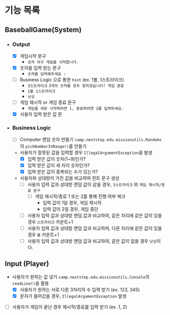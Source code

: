 # 기능 목록

## BaseballGame(System)
  - ### Output
    - [x] 게임시작 문구
      - `숫자 야구 게임을 시작합니다.`
    - [x] 숫자를 입력 받는 문구
      - `숫자를 입력해주세요 : `
    - [ ] Business Logic 으로 통한 `hint` (ex. 1볼, 1스트라이크)
      - `3스트라이크` `3개의 숫자를 모두 맞히셨습니다! 게임 종료`
      - `1볼 1스트라이크`
      - `낫싱`
    - [ ] 게임 재시작 or 게임 종료 문구
      - `게임을 새로 시작하려면 1, 종료하려면 2를 입력하세요.`
    - [x] 사용자 입력 받은 값 문
  - ### Business Logic
    - [ ] Computer 랜덤 숫자 만들기 `camp.nextstep.edu.missionutils.Randoms`의 `pickNumberInRange()`를 만들기
    - 사용자가 잘못된 값을 입력할 경우 `IllegalArgumentException`을 발생
      - [x] 입력 받은 값이 숫자(1~9)인가?
      - [x] 입력 받은 값이 세 자리 숫자인가?
      - [x] 입력 받은 값이 중복되는 수가 있는가?
    - 사용자와 상대방이 가진 값을 비교하여 힌트 문구 생성
      - [ ] 사용자 입력 값과 상대방 랜덤 값이 같을 경우, `3스트라이크` 와 `게임 재시작/종료 문구`
        - [ ] 게임 재시작/종료 1 또는 2를 통해 진행 여부 체크
          - 입력 값이 1일 경우, 게임 재시작
          - 입력 값이 2일 경우, 게임 중단
      - [ ] 사용자 입력 값과 상대방 랜덤 값과 비교하여, 같은 자리에 같은 값이 있을 경우 `스트라이크` 카운트+1
      - [ ] 사용자 입력 값과 상대방 랜덤 값과 비교하여, 다른 자리에 같은 값이 있을 경우 `볼` 카운트+1
      - [ ] 사용자 입력 값과 상대방 랜덤 값과 비교하여, 같은 값이 없을 경우 `낫싱`이다.

## Input (Player)
  - 사용자가 원하는 값 넣기 `camp.nextstep.edu.missionutils.Console`의 `readLine()`을 활용
    - [x] 사용자가 원하는 서로 다른 3자리의 수 입력 받기 (ex. 123, 345)
    - [x] 문자가 들어갔을 경우, `IllegalArgumentException` 발생
  - [ ] 사용자가 게임이 끝난 경우 재시작/종료를 입력 받기 (ex. 1, 2)

